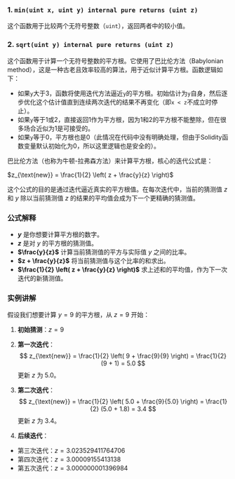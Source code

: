 ### 1. `min(uint x, uint y) internal pure returns (uint z)`
这个函数用于比较两个无符号整数（`uint`），返回两者中的较小值。

### 2. `sqrt(uint y) internal pure returns (uint z)`
这个函数用于计算一个无符号整数的平方根。它使用了巴比伦方法（Babylonian method），这是一种古老且效率较高的算法，用于近似计算平方根。函数逻辑如下：
- 如果`y`大于3，函数将使用迭代方法逼近`y`的平方根。初始估计为`y`自身，然后逐步优化这个估计值直到连续两次迭代的结果不再变化（即`x < z`不成立时停止）。
- 如果`y`等于1或2，直接返回1作为平方根，因为1和2的平方根不能整除，但在很多场合近似为1是可接受的。
- 如果`y`等于0，平方根也是0（此情况在代码中没有明确处理，但由于Solidity函数变量默认初始化为0，所以这里逻辑也是安全的）。

巴比伦方法（也称为牛顿-拉弗森方法）来计算平方根，核心的迭代公式是：

$z_{\text{new}} = \frac{1}{2} \left( z + \frac{y}{z} \right)$

这个公式的目的是通过迭代逼近真实的平方根值。在每次迭代中，当前的猜测值 $z$ 和 $y$ 除以当前猜测值 $z$ 的结果的平均值会成为下一个更精确的猜测值。

### 公式解释
- **$y$** 是你想要计算平方根的数字。
- **$z$** 是对 $y$ 的平方根的猜测值。
- **$\frac{y}{z}$** 计算当前猜测值的平方与实际值 $y$ 之间的比率。
- **$z + \frac{y}{z}$** 将当前猜测值与这个比率的和求出。
- **$\frac{1}{2} \left( z + \frac{y}{z} \right)$** 求上述和的平均值，作为下一次迭代的新猜测值。

### 实例讲解
假设我们想要计算 $y = 9$ 的平方根，从 $z = 9$ 开始：

1. **初始猜测**：$z = 9$
2. **第一次迭代**：
   $$
   z_{\text{new}} = \frac{1}{2} \left( 9 + \frac{9}{9} \right) = \frac{1}{2} (9 + 1) = 5.0
  $$
   更新 $z$ 为 5.0。

3. **第二次迭代**：
   $$
   z_{\text{new}} = \frac{1}{2} \left( 5.0 + \frac{9}{5.0} \right) = \frac{1}{2} (5.0 + 1.8) = 3.4
  $$
   更新 $z$ 为 3.4。

4. **后续迭代**：
- 第三次迭代：$z = 3.023529411764706$
- 第四次迭代：$z = 3.00009155413138$
- 第五次迭代：$z = 3.000000001396984$

